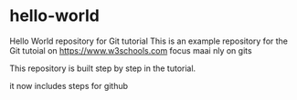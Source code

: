 # hello-world
Hello World repository for Git tutorial
This is an example repository for the Git tutoial on https://www.w3schools.com
focus maai
nly on gits

This repository is built step by step in the tutorial.

it now includes steps for github

